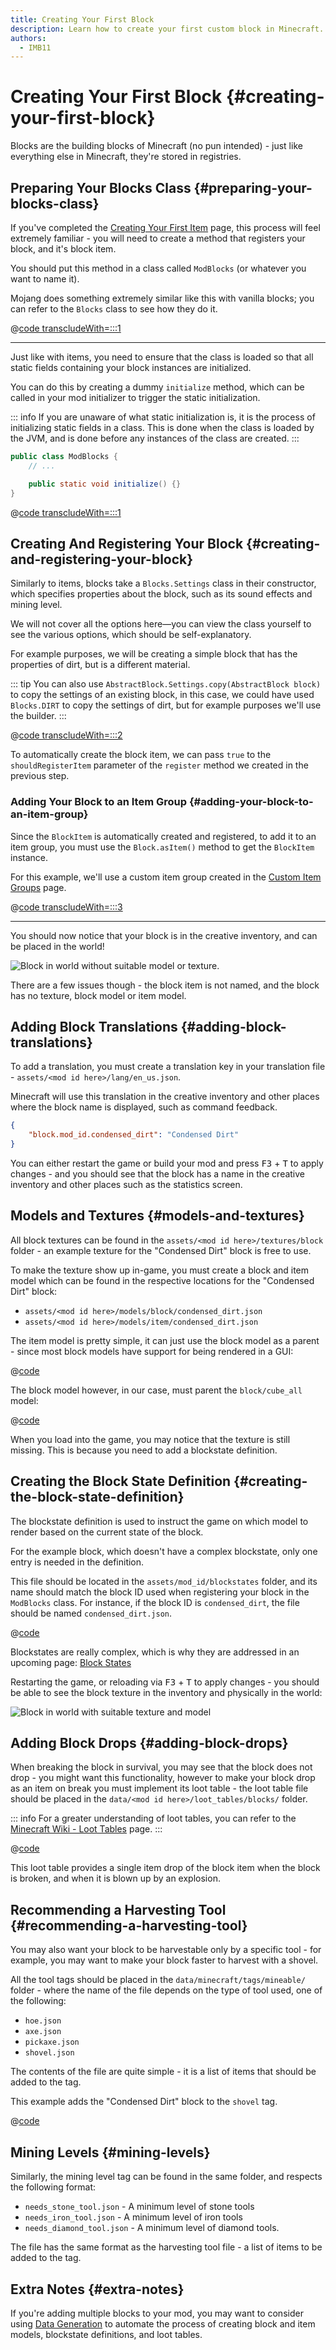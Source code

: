 ```yaml
---
title: Creating Your First Block
description: Learn how to create your first custom block in Minecraft.
authors:
  - IMB11
---
```


# Creating Your First Block {#creating-your-first-block}

Blocks are the building blocks of Minecraft (no pun intended) - just like everything else in Minecraft, they're stored in registries.

## Preparing Your Blocks Class {#preparing-your-blocks-class}

If you've completed the [Creating Your First Item](../items/first-item) page, this process will feel extremely familiar - you will need to create a method that registers your block, and it's block item.

You should put this method in a class called `ModBlocks` (or whatever you want to name it).

Mojang does something extremely similar like this with vanilla blocks; you can refer to the `Blocks` class to see how they do it.

@[code transcludeWith=:::1](@/reference/1.20.4/src/main/java/com/example/docs/block/ModBlocks.java)

---

Just like with items, you need to ensure that the class is loaded so that all static fields containing your block instances are initialized.

You can do this by creating a dummy `initialize` method, which can be called in your mod initializer to trigger the static initialization.

::: info
If you are unaware of what static initialization is, it is the process of initializing static fields in a class. This is done when the class is loaded by the JVM, and is done before any instances of the class are created.
:::

```java
public class ModBlocks {
    // ...

    public static void initialize() {}
}
```

@[code transcludeWith=:::1](@/reference/1.20.4/src/main/java/com/example/docs/block/FabricDocsReferenceBlocks.java)

## Creating And Registering Your Block {#creating-and-registering-your-block}

Similarly to items, blocks take a `Blocks.Settings` class in their constructor, which specifies properties about the block, such as its sound effects and mining level.

We will not cover all the options here—you can view the class yourself to see the various options, which should be self-explanatory.

For example purposes, we will be creating a simple block that has the properties of dirt, but is a different material.

::: tip
You can also use `AbstractBlock.Settings.copy(AbstractBlock block)` to copy the settings of an existing block, in this case, we could have used `Blocks.DIRT` to copy the settings of dirt, but for example purposes we'll use the builder.
:::

@[code transcludeWith=:::2](@/reference/1.20.4/src/main/java/com/example/docs/block/ModBlocks.java)

To automatically create the block item, we can pass `true` to the `shouldRegisterItem` parameter of the `register` method we created in the previous step.

### Adding Your Block to an Item Group {#adding-your-block-to-an-item-group}

Since the `BlockItem` is automatically created and registered, to add it to an item group, you must use the `Block.asItem()` method to get the `BlockItem` instance.

For this example, we'll use a custom item group created in the [Custom Item Groups](../items/custom-item-groups) page.

@[code transcludeWith=:::3](@/reference/1.20.4/src/main/java/com/example/docs/block/ModBlocks.java)

---

You should now notice that your block is in the creative inventory, and can be placed in the world!

![Block in world without suitable model or texture](/assets/develop/blocks/first_block_0.png).

There are a few issues though - the block item is not named, and the block has no texture, block model or item model.

## Adding Block Translations {#adding-block-translations}

To add a translation, you must create a translation key in your translation file - `assets/<mod id here>/lang/en_us.json`.

Minecraft will use this translation in the creative inventory and other places where the block name is displayed, such as command feedback.

```json
{
    "block.mod_id.condensed_dirt": "Condensed Dirt"
}
```

You can either restart the game or build your mod and press <kbd>F3</kbd> + <kbd>T</kbd> to apply changes - and you should see that the block has a name in the creative inventory and other places such as the statistics screen.

## Models and Textures {#models-and-textures}

All block textures can be found in the `assets/<mod id here>/textures/block` folder - an example texture for the "Condensed Dirt" block is free to use.

<DownloadEntry type="Texture" visualURL="/assets/develop/blocks/first_block_1.png" downloadURL="/assets/develop/blocks/first_block_1_small.png" />

To make the texture show up in-game, you must create a block and item model which can be found in the respective locations for the "Condensed Dirt" block:

- `assets/<mod id here>/models/block/condensed_dirt.json`
- `assets/<mod id here>/models/item/condensed_dirt.json`

The item model is pretty simple, it can just use the block model as a parent - since most block models have support for being rendered in a GUI:

@[code](@/reference/1.20.4/src/main/resources/assets/fabric-docs-reference/models/item/condensed_dirt.json)

The block model however, in our case, must parent the `block/cube_all` model:

@[code](@/reference/1.20.4/src/main/resources/assets/fabric-docs-reference/models/block/condensed_dirt.json)

When you load into the game, you may notice that the texture is still missing. This is because you need to add a blockstate definition.

## Creating the Block State Definition {#creating-the-block-state-definition}

The blockstate definition is used to instruct the game on which model to render based on the current state of the block.

For the example block, which doesn't have a complex blockstate, only one entry is needed in the definition.

This file should be located in the `assets/mod_id/blockstates` folder, and its name should match the block ID used when registering your block in the `ModBlocks` class. For instance, if the block ID is `condensed_dirt`, the file should be named `condensed_dirt.json`.

@[code](@/reference/1.20.4/src/main/resources/assets/fabric-docs-reference/blockstates/condensed_dirt.json)

Blockstates are really complex, which is why they are addressed in an upcoming page: [Block States](./blockstates)

Restarting the game, or reloading via <kbd>F3</kbd> + <kbd>T</kbd> to apply changes - you should be able to see the block texture in the inventory and physically in the world:

![Block in world with suitable texture and model](/assets/develop/blocks/first_block_4.png)

## Adding Block Drops {#adding-block-drops}

When breaking the block in survival, you may see that the block does not drop - you might want this functionality, however to make your block drop as an item on break you must implement its loot table - the loot table file should be placed in the `data/<mod id here>/loot_tables/blocks/` folder.

::: info
For a greater understanding of loot tables, you can refer to the [Minecraft Wiki - Loot Tables](https://minecraft.wiki/w/Loot_table) page.
:::

@[code](@/reference/1.20.4/src/main/resources/data/fabric-docs-reference/loot_tables/blocks/condensed_dirt.json)

This loot table provides a single item drop of the block item when the block is broken, and when it is blown up by an explosion.

## Recommending a Harvesting Tool {#recommending-a-harvesting-tool}

You may also want your block to be harvestable only by a specific tool - for example, you may want to make your block faster to harvest with a shovel.

All the tool tags should be placed in the `data/minecraft/tags/mineable/` folder - where the name of the file depends on the type of tool used, one of the following:

- `hoe.json`
- `axe.json`
- `pickaxe.json`
- `shovel.json`

The contents of the file are quite simple - it is a list of items that should be added to the tag.

This example adds the "Condensed Dirt" block to the `shovel` tag.

@[code](@/reference/1.20.4/src/main/resources/data/minecraft/tags/mineable/shovel.json)

## Mining Levels {#mining-levels}

Similarly, the mining level tag can be found in the same folder, and respects the following format:

- `needs_stone_tool.json` - A minimum level of stone tools
- `needs_iron_tool.json` - A minimum level of iron tools
- `needs_diamond_tool.json` - A minimum level of diamond tools.

The file has the same format as the harvesting tool file - a list of items to be added to the tag.

## Extra Notes {#extra-notes}

If you're adding multiple blocks to your mod, you may want to consider using [Data Generation](https://fabricmc.net/wiki/tutorial:datagen_setup) to automate the process of creating block and item models, blockstate definitions, and loot tables.
